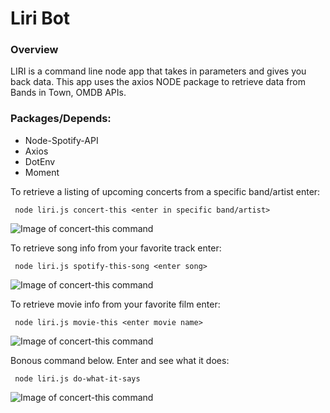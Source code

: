 # Liri Bot
### Overview

LIRI is a command line node app that takes in parameters and gives you back data. This app uses the axios NODE package to retrieve data from Bands in Town, OMDB APIs. 

### Packages/Depends:

- Node-Spotify-API
- Axios
- DotEnv
- Moment

To retrieve a listing of upcoming concerts from a specific band/artist enter:

``` node liri.js concert-this <enter in specific band/artist>```

![Image of concert-this command](screenshots/concert-this.png)

To retrieve song info from your favorite track enter:

``` node liri.js spotify-this-song <enter song>```

![Image of concert-this command](screenshots/spotify-this-song.png)

To retrieve movie info from your favorite film enter:

``` node liri.js movie-this <enter movie name>```

![Image of concert-this command](screenshots/movie-this.png)

Bonous command below. Enter and see what it does:

``` node liri.js do-what-it-says```

![Image of concert-this command](screenshots/do-what-it-says.png)
